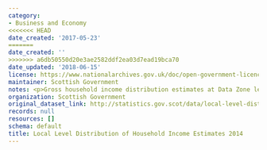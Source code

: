 ```yaml
---
category:
- Business and Economy
<<<<<<< HEAD
date_created: '2017-05-23'
=======
date_created: ''
>>>>>>> a6db50550d20e3ae2582ddf2ea03d7ead19bca70
date_updated: '2018-06-15'
license: https://www.nationalarchives.gov.uk/doc/open-government-licence/version/3/
maintainer: Scottish Government
notes: <p>Gross household income distribution estimates at Data Zone level for 2014</p>
organization: Scottish Government
original_dataset_link: http://statistics.gov.scot/data/local-level-distribution-of-household-income-estimates-2014
records: null
resources: []
schema: default
title: Local Level Distribution of Household Income Estimates 2014
---
```

